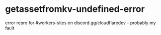 # getassetfromkv-undefined-error
error repro for #workers-sites on discord.gg/cloudflaredev - probably my fault
